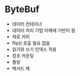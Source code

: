 # ByteBuf

* 데이터 컨테이너
* 데이터 처리 기법 이해에 기반이 됨
* 제로 카피
* flip\(\) 호출 필요 없음
* 읽기와 쓰기 인덱스 적용
* 참조 카운팅
* 풀링
* 메서드 체

